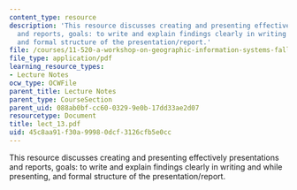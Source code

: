 ```yaml
---
content_type: resource
description: 'This resource discusses creating and presenting effectively presentations
  and reports, goals: to write and explain findings clearly in writing and while presenting,
  and formal structure of the presentation/report.'
file: /courses/11-520-a-workshop-on-geographic-information-systems-fall-2005/45c8aa91f30a99980dcf3126cfb5e0cc_lect_13.pdf
file_type: application/pdf
learning_resource_types:
- Lecture Notes
ocw_type: OCWFile
parent_title: Lecture Notes
parent_type: CourseSection
parent_uid: 088ab0bf-cc60-0329-9e0b-17dd33ae2d07
resourcetype: Document
title: lect_13.pdf
uid: 45c8aa91-f30a-9998-0dcf-3126cfb5e0cc
---
```

This resource discusses creating and presenting effectively presentations and reports, goals: to write and explain findings clearly in writing and while presenting, and formal structure of the presentation/report.

